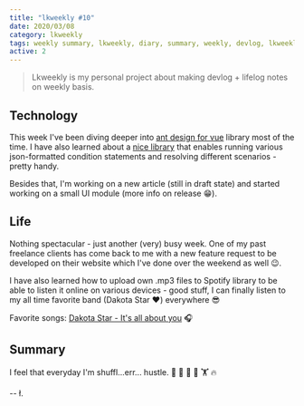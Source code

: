 ```yaml
---
title: "lkweekly #10"
date: 2020/03/08
category: lkweekly
tags: weekly summary, lkweekly, diary, summary, weekly, devlog, lkweekly2020
active: 2
---
```


> Lkweekly is my personal project about making devlog + lifelog notes on weekly basis.

## Technology

This week I've been diving deeper into [ant design for vue](https://www.antdv.com/docs/vue/introduce/) library most of the time. I have also learned about a [nice library](https://github.com/CacheControl/json-rules-engine) that enables running various json-formatted condition statements and resolving different scenarios - pretty handy.

Besides that, I'm working on a new article (still in draft state) and started working on a small UI module (more info on release 😁).

## Life

Nothing spectacular - just another (very) busy week. One of my past freelance clients has come back to me with a new feature request to be developed on their website which I've done over the weekend as well 😉.

I have also learned how to upload own .mp3 files to Spotify library to be able to listen it online on various devices - good stuff, I can finally listen to my all time favorite band (Dakota Star ❤️) everywhere 😎

Favorite songs: [Dakota Star - It's all about you](https://www.youtube.com/watch?v=-jI_NpFV70Y) 🎧

## Summary

I feel that everyday I'm shuffl...err... hustle. 🤵 💪 🏃 💼 🏋 🔥

-- ł.
